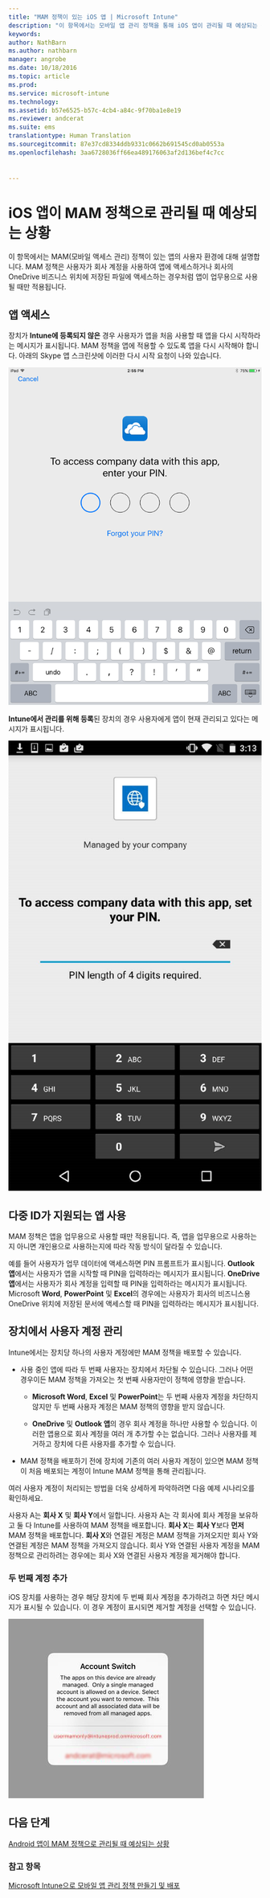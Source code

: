```yaml
---
title: "MAM 정책이 있는 iOS 앱 | Microsoft Intune"
description: "이 항목에서는 모바일 앱 관리 정책을 통해 iOS 앱이 관리될 때 예상되는 결과를 설명합니다."
keywords: 
author: NathBarn
ms.author: nathbarn
manager: angrobe
ms.date: 10/18/2016
ms.topic: article
ms.prod: 
ms.service: microsoft-intune
ms.technology: 
ms.assetid: b57e6525-b57c-4cb4-a84c-9f70ba1e8e19
ms.reviewer: andcerat
ms.suite: ems
translationtype: Human Translation
ms.sourcegitcommit: 87e37cd8334ddb9331c0662b691545cd0ab0553a
ms.openlocfilehash: 3aa6728036ff66ea489176063af2d136bef4c7cc


---
```


# <a name="what-to-expect-when-your-ios-app-is-managed-by-mam-policies"></a>iOS 앱이 MAM 정책으로 관리될 때 예상되는 상황
 이 항목에서는 MAM(모바일 액세스 관리) 정책이 있는 앱의 사용자 환경에 대해 설명합니다. MAM 정책은 사용자가 회사 계정을 사용하여 앱에 액세스하거나 회사의 OneDrive 비즈니스 위치에 저장된 파일에 액세스하는 경우처럼 앱이 업무용으로 사용될 때만 적용됩니다.

##  <a name="access-apps"></a>앱 액세스

장치가 **Intune에 등록되지 않은** 경우 사용자가 앱을 처음 사용할 때 앱을 다시 시작하라는 메시지가 표시됩니다.  MAM 정책을 앱에 적용할 수 있도록 앱을 다시 시작해야 합니다. 아래의 Skype 앱 스크린샷에 이러한 다시 시작 요청이 나와 있습니다.


![PIN 프롬프트를 보여 주는 iOS 장치의 스크린샷](../media/appmanagement/iOS_AppPINPrompt.png)

**Intune에서 관리를 위해 등록**된 장치의 경우 사용자에게 앱이 현재 관리되고 있다는 메시지가 표시됩니다.

![PIN 프롬프트와 함께 앱이 현재 회사에 의해 관리되고 있다는 메시지를 보여 주는 iOS 장치의 스크린샷](../media/appmanagement/ios-managed-devices-pin-prompt.png)

##  <a name="use-apps-with-multi-identity-support"></a>다중 ID가 지원되는 앱 사용

MAM 정책은 앱을 업무용으로 사용할 때만 적용됩니다. 즉, 앱을 업무용으로 사용하는지 아니면 개인용으로 사용하는지에 따라 작동 방식이 달라질 수 있습니다.

 예를 들어 사용자가 업무 데이터에 액세스하면 PIN 프롬프트가 표시됩니다. **Outlook 앱**에서는 사용자가 앱을 시작할 때 PIN을 입력하라는 메시지가 표시됩니다. **OneDrive 앱**에서는 사용자가 회사 계정을 입력할 때 PIN을 입력하라는 메시지가 표시됩니다.  Microsoft **Word**, **PowerPoint** 및 **Excel**의 경우에는 사용자가 회사의 비즈니스용 OneDrive 위치에 저장된 문서에 액세스할 때 PIN을 입력하라는 메시지가 표시됩니다.

##  <a name="manage-user-accounts-on-the-device"></a>장치에서 사용자 계정 관리

Intune에서는 장치당 하나의 사용자 계정에만 MAM 정책을 배포할 수 있습니다.

* 사용 중인 앱에 따라 두 번째 사용자는 장치에서 차단될 수 있습니다. 그러나 어떤 경우이든 MAM 정책을 가져오는 첫 번째 사용자만이 정책에 영향을 받습니다.
  * **Microsoft Word**, **Excel** 및 **PowerPoint**는 두 번째 사용자 계정을 차단하지 않지만 두 번째 사용자 계정은 MAM 정책의 영향을 받지 않습니다.  

  * **OneDrive** 및 **Outlook 앱**의 경우 회사 계정을 하나만 사용할 수 있습니다. 이러한 앱용으로 회사 계정을 여러 개 추가할 수는 없습니다. 그러나 사용자를 제거하고 장치에 다른 사용자를 추가할 수 있습니다.

* MAM 정책을 배포하기 전에 장치에 기존의 여러 사용자 계정이 있으면 MAM 정책이 처음 배포되는 계정이 Intune MAM 정책을 통해 관리됩니다.


여러 사용자 계정이 처리되는 방법을 더욱 상세하게 파악하려면 다음 예제 시나리오를 확인하세요.

사용자 A는 **회사 X** 및 **회사 Y**에서 일합니다. 사용자 A는 각 회사에 회사 계정을 보유하고 둘 다 Intune를 사용하여 MAM 정책을 배포합니다. **회사 X**는 **회사 Y**보다 **먼저** MAM 정책을 배포합니다. **회사 X**와 연결된 계정은 MAM 정책을 가져오지만 회사 Y와 연결된 계정은 MAM 정책을 가져오지 않습니다. 회사 Y와 연결된 사용자 계정을 MAM 정책으로 관리하려는 경우에는 회사 X와 연결된 사용자 계정을 제거해야 합니다.

### <a name="add-a-second-account"></a>두 번째 계정 추가

iOS 장치를 사용하는 경우 해당 장치에 두 번째 회사 계정을 추가하려고 하면 차단 메시지가 표시될 수 있습니다. 이 경우 계정이 표시되면 제거할 계정을 선택할 수 있습니다.

![메시지 및 예 및 아니요 옵션을 차단하는 대화 상자의 스크린 샷](../media/AppManagement/iOS_SwitchUser.PNG)
## <a name="next-steps"></a>다음 단계
[Android 앱이 MAM 정책으로 관리될 때 예상되는 상황](user-experience-for-mam-enabled-android-apps-with-microsoft-intune.md)
### <a name="see-also"></a>참고 항목
[Microsoft Intune으로 모바일 앱 관리 정책 만들기 및 배포](create-and-deploy-mobile-app-management-policies-with-microsoft-intune.md)



<!--HONumber=Dec16_HO2-->


